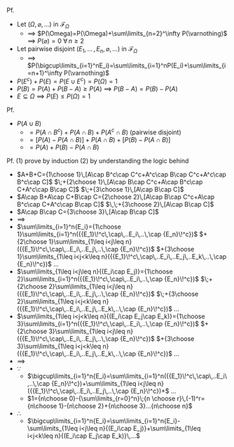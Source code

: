 
Pf.
- Let $(\Omega,\,\varnothing,\,...)$ in $\mathcal{F}_\Omega$
	- $\implies$ $P(\Omega)=P(\Omega)+\sum\limits_{n=2}^\infty P(\varnothing)$ $\implies$ $P(\varnothing)=0$  $\forall\,n\geq 2$
- Let pairwise disjoint $(E_1,\,...\,,E_n,\,\varnothing,\,...)$ in $\mathcal{F}_\Omega$
	- $\implies$ $P(\bigcup\limits_{i=1}^nE_i)=\sum\limits_{i=1}^nP(E_i)+\sum\limits_{i=n+1}^\infty P(\varnothing)$
- $P(E^c)+P(E)=P(E\cup E^c)=P(\Omega)=1$
- $P(B)=P(A)+P(B-A)\geq P(A)$ $\implies$ $P(B-A)=P(B)-P(A)$
- $E\subseteq\Omega$ $\implies$ $P(E)\leq P(\Omega)=1$

Pf.
- $P(A\cup B)$
	- $=P(A\cap B^c)+P(A\cap B)+P(A^c\cap B)$  (pairwise disjoint)
	- $=[P(A)-P(A\cap B)]+P(A\cap B)+[P(B)-P(A\cap B)]$
	- $=P(A)+P(B)-P(A\cap B)$

Pf.
(1) prove by induction
(2) by understanding the logic behind
- $A+B+C={1\choose 1}\,[A\cap B^c\cap C^c+A^c\cap B\cap C^c+A^c\cap B^c\cap C]$
            $\;+{2\choose 1}\,[A\cap B\cap C^c+A\cap B^c\cap C+A^c\cap B\cap C]$
            $\;+{3\choose 1}\,[A\cap B\cap C]$
- $A\cap B+A\cap C+B\cap C={2\choose 2}\,[A\cap B\cap C^c+A\cap B^c\cap C+A^c\cap B\cap C]$
                       $\,\;+{3\choose 2}\,[A\cap B\cap C]$
- $A\cap B\cap C={3\choose 3}\,[A\cap B\cap C]$
- $\implies$
- $\sum\limits_{i=1}^n{E_i}={1\choose 1}\sum\limits_{i=1}^n({{E_1}\!^c\,\cap\,..E_i\,..\,\cap {E_n}\!^c})$
        $+{2\choose 1}\sum\limits_{1\leq i<j\leq n}({{E_1}\!^c\,\cap\,..E_i\,..E_j\,..\,\cap {E_n}\!^c})$
        $+{3\choose 1}\sum\limits_{1\leq i<j<k\leq n}({{E_1}\!^c\,\cap\,..E_i\,..E_j\,..E_k\,..\,\cap {E_n}\!^c})$
        ...
- $\sum\limits_{1\leq i<j\leq n}{(E_i\cap E_j)}={1\choose 2}\sum\limits_{i=1}^n({{E_1}\!^c\,\cap\,..E_i\,..\,\cap {E_n}\!^c})$
                 $\;+{2\choose 2}\sum\limits_{1\leq i<j\leq n}({{E_1}\!^c\,\cap\,..E_i\,..E_j\,..\,\cap {E_n}\!^c})$
                 $\;+{3\choose 2}\sum\limits_{1\leq i<j<k\leq n}({{E_1}\!^c\,\cap\,..E_i\,..E_j\,..E_k\,..\,\cap {E_n}\!^c})$
                  ...
- $\sum\limits_{1\leq i<j<k\leq n}{(E_i\cap E_j\cap E_k)}={1\choose 3}\sum\limits_{i=1}^n({{E_1}\!^c\,\cap\,..E_i\,..\,\cap {E_n}\!^c})$
                        $+{2\choose 3}\sum\limits_{1\leq i<j\leq n}({{E_1}\!^c\,\cap\,..E_i\,..E_j\,..\,\cap {E_n}\!^c})$
                        $+{3\choose 3}\sum\limits_{1\leq i<j<k\leq n}({{E_1}\!^c\,\cap\,..E_i\,..E_j\,..E_k\,..\,\cap {E_n}\!^c})$
                        ...
- $\implies$
- $\because$
	- $\bigcup\limits_{i=1}^n{E_i}=\sum\limits_{i=1}^n({{E_1}\!^c\,\cap\,..E_i\,..\,\cap {E_n}\!^c})+\sum\limits_{1\leq i<j\leq n}({{E_1}\!^c\,\cap\,..E_i\,..E_j\,..\,\cap {E_n}\!^c})+$ ...
	- $1={n\choose 0}-{\sum\limits_{r=0}^n}\;{n \choose r}\,(-1)^r={n\choose 1}-{n\choose 2}+{n\choose 3}...{n\choose n}$
- $\therefore$
	- $\bigcup\limits_{i=1}^n{E_i}=\sum\limits_{i=1}^n{E_i}-\sum\limits_{1\leq i<j\leq n}{(E_i\cap E_j)}+\sum\limits_{1\leq i<j<k\leq n}{(E_i\cap E_j\cap E_k)}\,...$
